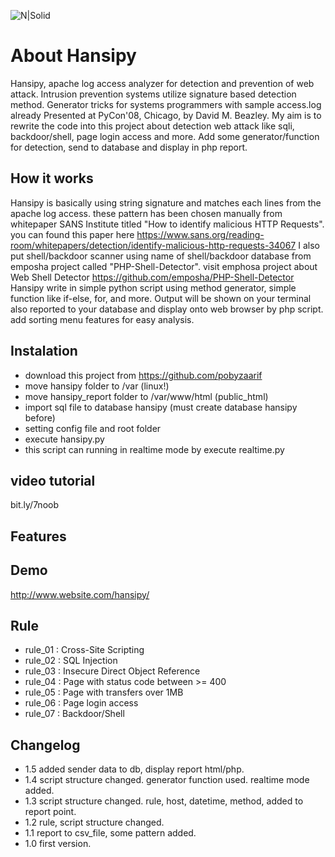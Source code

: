 ![N|Solid](https://www.python.org/static/img/python-logo.png)
# About Hansipy
Hansipy, apache log access analyzer for detection and prevention of web attack. Intrusion prevention systems utilize signature based detection method. Generator tricks for systems programmers with sample access.log already Presented at PyCon'08, Chicago, by David M. Beazley. My aim is to rewrite the code into this project about detection web attack like sqli, backdoor/shell, page login access and more. Add some generator/function for detection, send to database and display in php report.

## How it works
Hansipy is basically using string signature and matches each lines from the apache log access. these pattern has been chosen manually from whitepaper SANS Institute titled "How to identify malicious HTTP Requests". you can found this paper here https://www.sans.org/reading-room/whitepapers/detection/identify-malicious-http-requests-34067
I also put shell/backdoor scanner using name of shell/backdoor database from emposha project called "PHP-Shell-Detector". visit emphosa project about Web Shell Detector https://github.com/emposha/PHP-Shell-Detector
Hansipy write in simple python script using method generator, simple function like if-else, for, and more. Output will be shown on your terminal also reported to your database and display onto web browser by php script. add sorting menu features for easy analysis.

## Instalation
- download this project from https://github.com/pobyzaarif
- move hansipy folder to /var (linux!)
- move hansipy_report folder to /var/www/html (public_html)
- import sql file to database hansipy (must create database hansipy before)
- setting config file and root folder
- execute hansipy.py
- this script can running in realtime mode by execute realtime.py

## video tutorial
bit.ly/7noob

## Features

## Demo
http://www.website.com/hansipy/

## Rule
- rule_01 : Cross-Site Scripting
- rule_02 : SQL Injection
- rule_03 : Insecure Direct Object Reference
- rule_04 : Page with status code between >= 400
- rule_05 : Page with transfers over 1MB
- rule_06 : Page login access
- rule_07 : Backdoor/Shell

## Changelog
- 1.5 added sender data to db, display report html/php.
- 1.4 script structure changed. generator function used. realtime mode added.
- 1.3 script structure changed. rule, host, datetime, method, added to report point.
- 1.2 rule, script structure changed.
- 1.1 report to csv_file, some pattern added.
- 1.0 first version.

